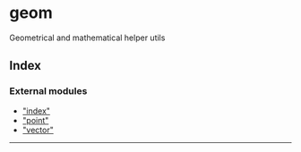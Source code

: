 
geom
====

Geometrical and mathematical helper utils

## Index

### External modules

* ["index"](modules/_index_.md)
* ["point"](modules/_point_.md)
* ["vector"](modules/_vector_.md)

---


